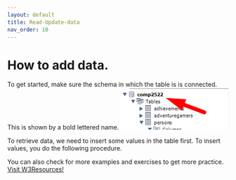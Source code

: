```yaml
---
layout: default
title: Read-Update-data
nav_order: 10
---
```



# How to add data.

To get started, make sure the schema in which the table is is connected. This is shown by a bold lettered name. 
![Connected schema](https://github.com/vasshorin/VPD-Comm/blob/Gh-pages/assets/images/add1.png)

To retrieve data, we need to insert some values in the table first. To insert values, you do the following procedure. 



You can also check for more examples and exercises to get more practice. 
[Visit W3Resources!](https://www.w3schools.com/mysql/mysql_insert.asp)

